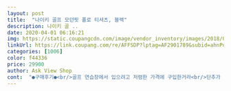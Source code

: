 ```yaml
---
layout: post 
title:  "나이키 골프 모던핏 폴로 티셔츠, 블랙" 
description: 나이키 골 ..
date: 2020-04-01 06:16:21 
img: https://static.coupangcdn.com/image/vendor_inventory/images/2018/05/04/11/7/3a1a95ac-740f-4daa-a225-3630d8bc58b0.jpg 
linkUrl: https://link.coupang.com/re/AFFSDP?lptag=AF2901789&subid=ahnPublicAsk&pageKey=88804347&itemId=277706691&vendorItemId=3674630075&traceid=V0-113-d48467d6912d216e 
categories: [1006] 
color: f44336 
price: 29900 
author: Ask View Shop 
cont:  "●구매후기●<br/>골프 연습장에서 입으려고 저렴한 가격에 구입한거라<br/>단추가 좀 꽉 끼어있는 느낌이 들긴하지만 처음만 그런 것 같아요<br/>별 기대를 안 했는데, 제품 마음에 듭니다.<br/><br/>사이즈 괜찮습니다<br/>색상도 맘에 들고요<br/>여름에 라운딩했는데 빨리 마르고 좋았습니다<br/>저렴한 가격에 퀄리티도 좋네요~ 추가로 한장 더 구매할 예정입니다.<br/><br/>통기성이 좋아 땀으로 인한 몸에 붙는 현상 같은 건 거의 없어요.<br/><br/>" 
---
```

